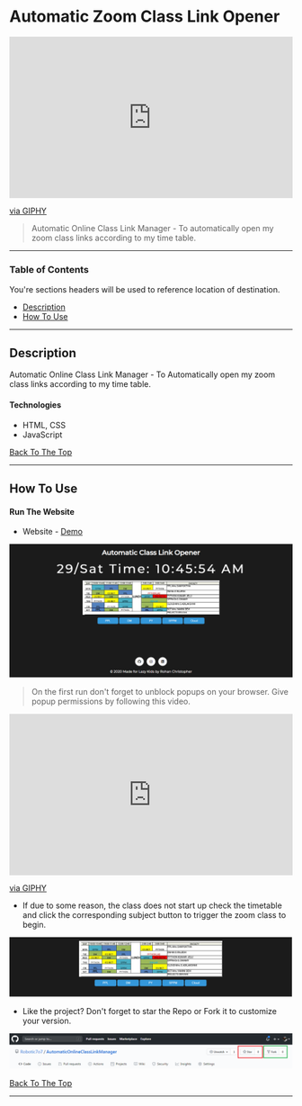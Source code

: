 # Automatic Zoom Class Link Opener

<div style="width:100%;height:0;padding-bottom:57%;position:relative;"><iframe src="https://giphy.com/embed/J1Y6d5pCHv9JPW8VSM" width="100%" height="100%" style="position:absolute" frameBorder="0" class="giphy-embed" allowFullScreen></iframe></div><p><a href="https://giphy.com/gifs/J1Y6d5pCHv9JPW8VSM">via GIPHY</a></p>

> Automatic Online Class Link Manager - To automatically open my zoom class links according to my time table.

---

### Table of Contents

You're sections headers will be used to reference location of destination.

- [Description](#description)
- [How To Use](#how-to-use)

---

## Description

Automatic Online Class Link Manager - To Automatically open my zoom class links according to my time table.

#### Technologies

- HTML, CSS
- JavaScript

[Back To The Top](#read-me-template)

---

## How To Use

#### Run The Website

- Website - [Demo](https://robotic7o7.github.io/AutomaticOnlineClassLinkManager/index.html)

![Project Image](./assets/Pic1.png)

> On the first run don't forget to unblock popups on your browser. Give popup permissions by following this video.

<div style="width:100%;height:0;padding-bottom:57%;position:relative;"><iframe src="https://giphy.com/embed/SVBxVhXJanOkkI3Fot" width="100%" height="100%" style="position:absolute" frameBorder="0" class="giphy-embed" allowFullScreen></iframe></div><p><a href="https://giphy.com/gifs/SVBxVhXJanOkkI3Fot">via GIPHY</a></p>

- If due to some reason, the class does not start up check the timetable and click the corresponding subject button to trigger the zoom class to begin.

![Project Image](./assets/buttons.png)

- Like the project? Don't forget to star the Repo or Fork it to customize your version.

![Project Image](./assets/Use.png)

[Back To The Top](#read-me-template)

---
